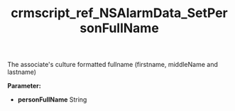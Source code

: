 ﻿---
title: crmscript_ref_NSAlarmData_SetPersonFullName
description: NSAlarmData.SetPersonFullName(String personFullName)
intellisense: NSAlarmData.SetPersonFullName
keywords: NSAlarmData, GetPersonFullName
so.topic: reference
---

The associate's culture formatted fullname (firstname, middleName and lastname)

**Parameter:** 
 - **personFullName** String

